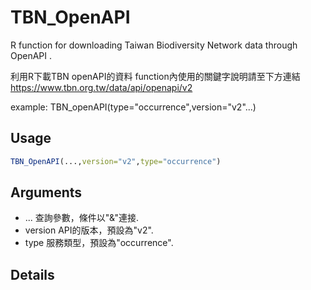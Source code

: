 # TBN_OpenAPI
R function for downloading Taiwan Biodiversity Network data through OpenAPI .

利用R下載TBN openAPI的資料
function內使用的關鍵字說明請至下方連結
https://www.tbn.org.tw/data/api/openapi/v2

example: TBN_openAPI(type="occurrence",version="v2"...)

## Usage
```r
TBN_OpenAPI(...,version="v2",type="occurrence")
```
## Arguments

* ...           查詢參數，條件以"&"連接.
* version       API的版本，預設為"v2".
* type          服務類型，預設為"occurrence".

## Details
